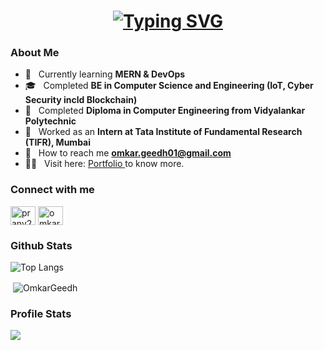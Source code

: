 <h1 align="center">
    <a href="https://git.io/typing-svg"><img src="https://readme-typing-svg.herokuapp.com?font=Fira+Code&size=30&duration=3000&pause=1000&random=false&width=435&lines=Hello+World+%F0%9F%91%8B;This+is+Omkar+Geedh;Welcome+to+my+Github+" alt="Typing SVG" /></a>
</h1>

### About Me
- 🌱 &nbsp; Currently learning **MERN & DevOps**
- 🎓 &nbsp; Completed **BE in Computer Science and Engineering (IoT, Cyber Security incld Blockchain)**
- 🏫 &nbsp; Completed **Diploma in Computer Engineering from Vidyalankar Polytechnic**
- 💼 &nbsp; Worked as an **Intern at Tata Institute of Fundamental Research (TIFR), Mumbai**
- 📧 &nbsp; How to reach me **omkar.geedh01@gmail.com**
- 🧑‍💻 &nbsp; Visit here: <a href="https://bit.ly/omkargeedh" target="_blank">Portfolio </a> to know more.

<h3 align="left">Connect with me</h3>
<p align="left">
<a style="text-decoration: none;" href="https://twitter.com/omkar__geedh" target="_blank"><img align="center" src="https://raw.githubusercontent.com/rahuldkjain/github-profile-readme-generator/master/src/images/icons/Social/twitter.svg" alt="pranv21" height="30" width="40" /></a>
<a style="text-decoration: none;" href="https://www.linkedin.com/in/omkar-geedh" target="_blank"><img align="center" src="https://raw.githubusercontent.com/rahuldkjain/github-profile-readme-generator/master/src/images/icons/Social/linked-in-alt.svg" alt="omkar-geedh" height="30" width="40" /></a>
</p>

### Github Stats
![Top Langs](https://github-readme-stats.vercel.app/api/top-langs/?username=OmkarGeedh&layout=compact&title_color=007bff&text_color=e7e7e7&icon_color=007bff&bg_color=171c28)
<p>&nbsp;<img align="center" src="https://github-readme-stats.vercel.app/api?username=OmkarGeedh&show_icons=true&locale=en" alt="OmkarGeedh" /></p>



### Profile Stats
![](https://komarev.com/ghpvc/?username=OmkarGeedh&color=green)
